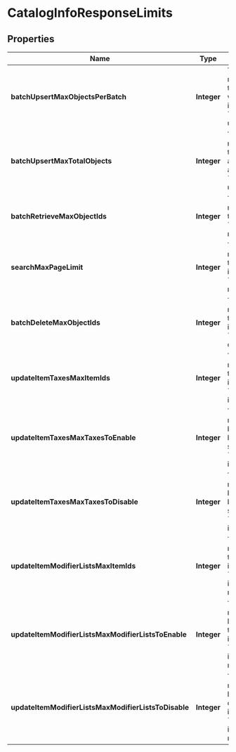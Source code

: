 
# CatalogInfoResponseLimits

## Properties
Name | Type | Description | Notes
------------ | ------------- | ------------- | -------------
**batchUpsertMaxObjectsPerBatch** | **Integer** | The maximum number of objects that may appear within a single batch in a &#x60;/v2/catalog/batch-upsert&#x60; request. |  [optional]
**batchUpsertMaxTotalObjects** | **Integer** | The maximum number of objects that may appear across all batches in a &#x60;/v2/catalog/batch-upsert&#x60; request. |  [optional]
**batchRetrieveMaxObjectIds** | **Integer** | The maximum number of object IDs that may appear in a &#x60;/v2/catalog/batch-retrieve&#x60; request. |  [optional]
**searchMaxPageLimit** | **Integer** | The maximum number of results that may be returned in a page of a &#x60;/v2/catalog/search&#x60; response. |  [optional]
**batchDeleteMaxObjectIds** | **Integer** | The maximum number of object IDs that may be included in a single &#x60;/v2/catalog/batch-delete&#x60; request. |  [optional]
**updateItemTaxesMaxItemIds** | **Integer** | The maximum number of item IDs that may be included in a single &#x60;/v2/catalog/update-item-taxes&#x60; request. |  [optional]
**updateItemTaxesMaxTaxesToEnable** | **Integer** | The maximum number of tax IDs to be enabled that may be included in a single &#x60;/v2/catalog/update-item-taxes&#x60; request. |  [optional]
**updateItemTaxesMaxTaxesToDisable** | **Integer** | The maximum number of tax IDs to be disabled that may be included in a single &#x60;/v2/catalog/update-item-taxes&#x60; request. |  [optional]
**updateItemModifierListsMaxItemIds** | **Integer** | The maximum number of item IDs that may be included in a single &#x60;/v2/catalog/update-item-modifier-lists&#x60; request. |  [optional]
**updateItemModifierListsMaxModifierListsToEnable** | **Integer** | The maximum number of modifier list IDs to be enabled that may be included in a single &#x60;/v2/catalog/update-item-modifier-lists&#x60; request. |  [optional]
**updateItemModifierListsMaxModifierListsToDisable** | **Integer** | The maximum number of modifier list IDs to be disabled that may be included in a single &#x60;/v2/catalog/update-item-modifier-lists&#x60; request. |  [optional]



